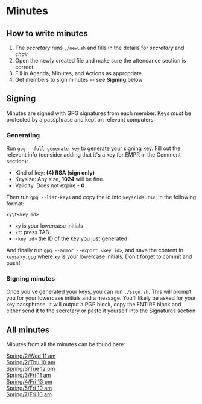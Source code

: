 Minutes
===

## How to write minutes
1. The _secretary_ runs `./new.sh` and fills in the details for _secretary_ and _chair_
2. Open the newly created file and make sure the attendance section is correct
3. Fill in Agenda, Minutes, and Actions as appropriate.
4. Get members to sign minutes -- see **Signing** below

## Signing
Minutes are signed with GPG signatures from each member. Keys _must_ be protected by a passphrase and kept on relevant computers.

### Generating
Run `gpg --full-generate-key` to generate your signing key. Fill out the relevant info (consider adding that it's a key for EMPR in the Comment section):  
 - Kind of key: **(4) RSA (sign only)**
 - Keysize: Any size, **1024** will be fine.
 - Validity: Does not expire - **0**

Then run `gpg --list-keys` and copy the id into `keys/ids.tsv`, in the following format:
```
xy\t<key id>
```
 - `xy` is your lowercase initials
 - `\t`: press TAB
 - `<key id>` the ID of the key you just generated

And finally run `gpg --armor --export <key id>`, and save the content in `keys/xy.gpg` where `xy` is your lowercase initials. Don't forget to commit and push!

### Signing minutes
Once you've generated your keys, you can run `./sign.sh`. This will prompt you for your lowercase initials and a message. You'll likely be asked for your key passphrase. It will output a PGP block, copy the ENTIRE block and either send it to the secretary or paste it yourself into the Signatures section

## All minutes
Minutes from all the minutes can be found here:

<!-- Do not write any content below this line -->
[Spring/2/Wed 11 am](2019-01-15_Spring-02-Tue_11.md)  
[Spring/2/Thu 10 am](2019-01-17_Spring-02-Thu_10.md)  
[Spring/3/Tue 12 pm](2019-01-22_Spring-03-Tue_12.md)  
[Spring/3/Fri 11 am](2019-01-25_Spring-03-Fri_11.md)  
[Spring/4/Fri 13 pm](2019-02-01_Spring-04-Fri_13.md)  
[Spring/5/Fri 10 am](2019-02-08_Spring-05-Fri_10.md)  
[Spring/7/Fri 10 am](2019-02-22_Spring-07-Fri_10.md)  
